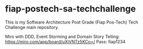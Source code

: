 # fiap-postech-sa-techchallenge
This is my Software Architecture Post Grade (Fiap Pos-Tech) Tech Challenge main repository.

Miro with DDD, Event Storming and Domain Story Telling: https://miro.com/app/board/uXjVNTz5KCo=/
Pass: fiap1234
